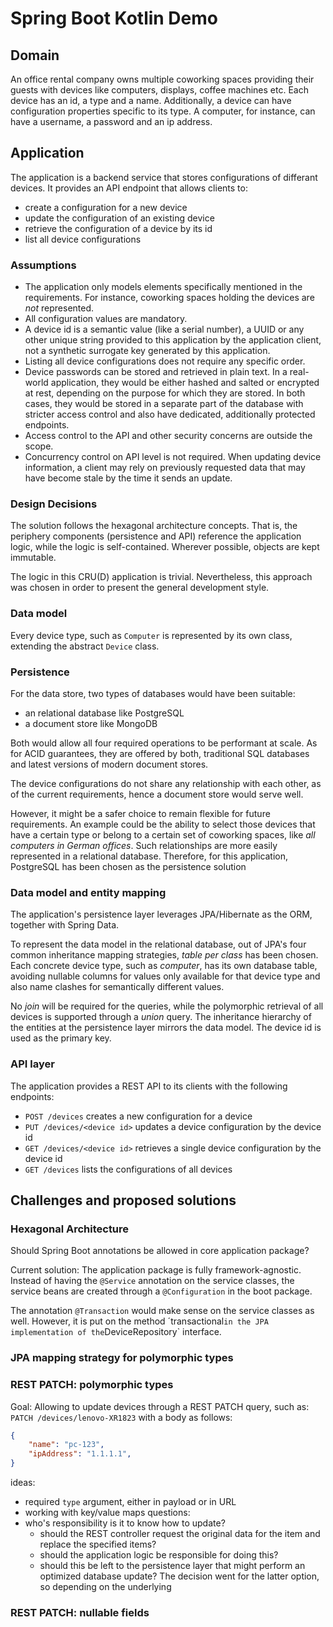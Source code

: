 # Spring Boot Kotlin Demo

## Domain
An office rental company owns multiple coworking spaces 
providing their guests with devices like computers, displays, coffee machines etc.
Each device has an id, a type and a name.
Additionally, a device can have configuration properties specific to its type.
A computer, for instance, can have a username, a password and an ip address.

## Application
The application is a backend service that stores configurations of differant devices.
It provides an API endpoint that allows clients to:
- create a configuration for a new device
- update the configuration of an existing device
- retrieve the configuration of a device by its id 
- list all device configurations

### Assumptions
- The application only models elements specifically mentioned in the requirements.
  For instance, coworking spaces holding the devices are _not_ represented.
- All configuration values are mandatory.
- A device id is a semantic value (like a serial number), a UUID or 
  any other unique string provided to this application by the application client, 
  not a synthetic surrogate key generated by this application.
- Listing all device configurations does not require any specific order.
- Device passwords can be stored and retrieved in plain text. 
  In a real-world application, they would be either hashed and salted or encrypted at rest,
  depending on the purpose for which they are stored.
  In both cases, they would be stored in a separate part of the database with stricter access control
  and also have dedicated, additionally protected endpoints. 
- Access control to the API and other security concerns are outside the scope.
- Concurrency control on API level is not required. 
  When updating device information, a client may rely on previously requested data 
  that may have become stale by the time it sends an update.

### Design Decisions
The solution follows the hexagonal architecture concepts.
That is, the periphery components (persistence and API) reference the application logic,
while the logic is self-contained.
Wherever possible, objects are kept immutable.

The logic in this CRU(D) application is trivial.
Nevertheless, this approach was chosen in order to present the general development style.

### Data model
Every device type, such as `Computer` is represented by its own class, extending the abstract `Device` class.

### Persistence
For the data store, two types of databases would have been suitable:
- an relational database like PostgreSQL
- a document store like MongoDB

Both would allow all four required operations to be performant at scale.
As for ACID guarantees, they are offered by both, traditional SQL databases 
and latest versions of modern document stores.

The device configurations do not share any relationship with each other, as of the current requirements,
hence a document store would serve well.

However, it might be a safer choice to remain flexible for future requirements. 
An example could be the ability to select those devices that have a certain type or belong to a certain set of coworking spaces,
like _all computers in German offices_. 
Such relationships are more easily represented in a relational database.
Therefore, for this application, PostgreSQL has been chosen as the persistence solution

### Data model and entity mapping
The application's persistence layer leverages JPA/Hibernate as the ORM, together with Spring Data.

To represent the data model in the relational database,
out of JPA's four common inheritance mapping strategies, _table per class_ has been chosen.
Each concrete device type, such as _computer_, has its own database table,
avoiding nullable columns for values only available for that device type
and also name clashes for semantically different values.

No _join_ will be required for the queries, 
while the polymorphic retrieval of all devices is supported through a _union_ query.
The inheritance hierarchy of the entities at the persistence layer mirrors the data model.
The device id is used as the primary key.

### API layer
The application provides a REST API to its clients with the following endpoints:
- `POST /devices` creates a new configuration for a device
- `PUT /devices/<device id>` updates a device configuration by the device id
- `GET /devices/<device id>` retrieves a single device configuration by the device id
- `GET /devices` lists the configurations of all devices

## Challenges and proposed solutions
### Hexagonal Architecture
Should Spring Boot annotations be allowed in core application package?

Current solution: 
The application package is fully framework-agnostic.
Instead of having the `@Service` annotation on the service classes,
the service beans are created through a `@Configuration` in the boot package.

The annotation `@Transaction` would make sense on the service classes as well.
However, it is put on the method ´transactional` in the JPA implementation
of the `DeviceRepository` interface.
### JPA mapping strategy for polymorphic types
### REST PATCH: polymorphic types
Goal: Allowing to update devices through a REST PATCH query, such as:
`PATCH /devices/lenovo-XR1823`
with a body as follows:
```json 
{
    "name": "pc-123",
    "ipAddress": "1.1.1.1",
}
```
ideas:
- required `type` argument, either in payload or in URL
- working with key/value maps
questions:
- who's responsibility is it to know how to update?
  - should the REST controller request the original data for the item
    and replace the specified items?
  - should the application logic be responsible for doing this?
  - should this be left to the persistence layer that might perform an optimized database update?
  The decision went for the latter option, so depending on the underlying 
### REST PATCH: nullable fields 